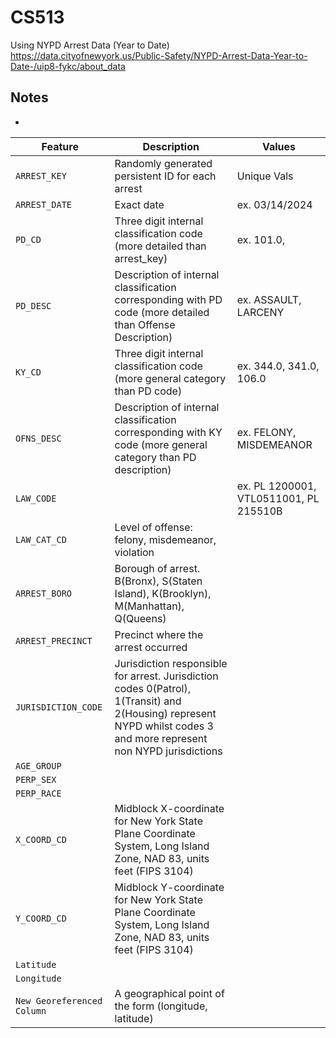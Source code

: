 # CS513
Using NYPD Arrest Data (Year to Date)
https://data.cityofnewyork.us/Public-Safety/NYPD-Arrest-Data-Year-to-Date-/uip8-fykc/about_data

## Notes
- 

| Feature | Description | Values |
| --- | --- | --- |
| `ARREST_KEY` | Randomly generated persistent ID for each arrest | Unique Vals |
| `ARREST_DATE` | Exact date | ex. 03/14/2024 | 
| `PD_CD` | Three digit internal classification code (more detailed than arrest_key) | ex. 101.0, 
| `PD_DESC` | Description of internal classification corresponding with PD code (more detailed than Offense Description) | ex. ASSAULT, LARCENY |
| `KY_CD` | Three digit internal classification code (more general category than PD code) | ex. 344.0, 341.0, 106.0|
| `OFNS_DESC` | Description of internal classification corresponding with KY code (more general category than PD description) | ex. FELONY, MISDEMEANOR |
| `LAW_CODE` | | ex. PL 1200001, VTL0511001, PL 215510B|
| `LAW_CAT_CD` | Level of offense: felony, misdemeanor, violation |
| `ARREST_BORO` | Borough of arrest. B(Bronx), S(Staten Island), K(Brooklyn), M(Manhattan), Q(Queens) |
| `ARREST_PRECINCT` | Precinct where the arrest occurred |
| `JURISDICTION_CODE` | Jurisdiction responsible for arrest. Jurisdiction codes 0(Patrol), 1(Transit) and 2(Housing) represent NYPD whilst codes 3 and more represent non NYPD jurisdictions |
| `AGE_GROUP` | |
| `PERP_SEX` | |
| `PERP_RACE` | |
| `X_COORD_CD` | Midblock X-coordinate for New York State Plane Coordinate System, Long Island Zone, NAD 83, units feet (FIPS 3104) |
| `Y_COORD_CD` | Midblock Y-coordinate for New York State Plane Coordinate System, Long Island Zone, NAD 83, units feet (FIPS 3104) |
| `Latitude` |  |
| `Longitude` |  |
| `New Georeferenced Column` | A geographical point of the form (longitude, latitude) |


